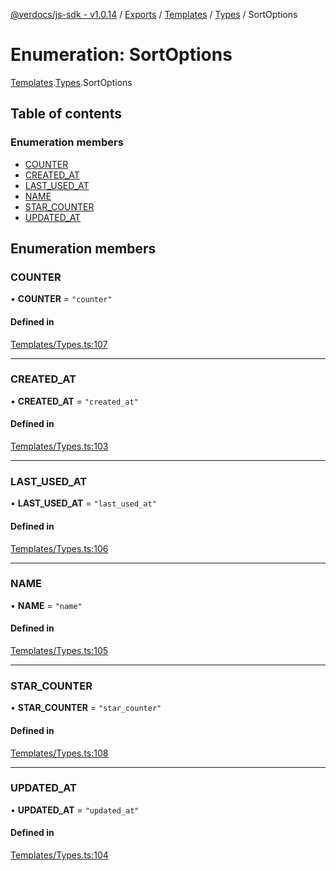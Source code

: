 [@verdocs/js-sdk - v1.0.14](../README.md) / [Exports](../modules.md) / [Templates](../modules/Templates.md) / [Types](../modules/Templates.Types.md) / SortOptions

# Enumeration: SortOptions

[Templates](../modules/Templates.md).[Types](../modules/Templates.Types.md).SortOptions

## Table of contents

### Enumeration members

- [COUNTER](Templates.Types.SortOptions.md#counter)
- [CREATED_AT](Templates.Types.SortOptions.md#created_at)
- [LAST_USED_AT](Templates.Types.SortOptions.md#last_used_at)
- [NAME](Templates.Types.SortOptions.md#name)
- [STAR_COUNTER](Templates.Types.SortOptions.md#star_counter)
- [UPDATED_AT](Templates.Types.SortOptions.md#updated_at)

## Enumeration members

### COUNTER

• **COUNTER** = `"counter"`

#### Defined in

[Templates/Types.ts:107](https://github.com/Verdocs/js-sdk/blob/main/src/Templates/Types.ts#L107)

___

### CREATED\_AT

• **CREATED\_AT** = `"created_at"`

#### Defined in

[Templates/Types.ts:103](https://github.com/Verdocs/js-sdk/blob/main/src/Templates/Types.ts#L103)

___

### LAST\_USED\_AT

• **LAST\_USED\_AT** = `"last_used_at"`

#### Defined in

[Templates/Types.ts:106](https://github.com/Verdocs/js-sdk/blob/main/src/Templates/Types.ts#L106)

___

### NAME

• **NAME** = `"name"`

#### Defined in

[Templates/Types.ts:105](https://github.com/Verdocs/js-sdk/blob/main/src/Templates/Types.ts#L105)

___

### STAR\_COUNTER

• **STAR\_COUNTER** = `"star_counter"`

#### Defined in

[Templates/Types.ts:108](https://github.com/Verdocs/js-sdk/blob/main/src/Templates/Types.ts#L108)

___

### UPDATED\_AT

• **UPDATED\_AT** = `"updated_at"`

#### Defined in

[Templates/Types.ts:104](https://github.com/Verdocs/js-sdk/blob/main/src/Templates/Types.ts#L104)
